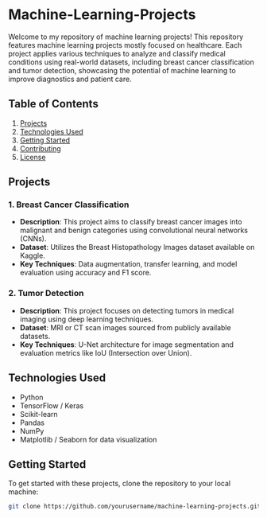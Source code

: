 # Machine-Learning-Projects
Welcome to my repository of machine learning projects! This repository features machine learning projects mostly focused on healthcare. Each project applies various techniques to analyze and classify medical conditions using real-world datasets, including breast cancer classification and tumor detection, showcasing the potential of machine learning to improve diagnostics and patient care.
## Table of Contents

1. [Projects](#projects)
2. [Technologies Used](#technologies-used)
3. [Getting Started](#getting-started)
4. [Contributing](#contributing)
5. [License](#license)

## Projects

### 1. Breast Cancer Classification
- **Description**: This project aims to classify breast cancer images into malignant and benign categories using convolutional neural networks (CNNs).
- **Dataset**: Utilizes the Breast Histopathology Images dataset available on Kaggle.
- **Key Techniques**: Data augmentation, transfer learning, and model evaluation using accuracy and F1 score.

### 2. Tumor Detection
- **Description**: This project focuses on detecting tumors in medical imaging using deep learning techniques.
- **Dataset**: MRI or CT scan images sourced from publicly available datasets.
- **Key Techniques**: U-Net architecture for image segmentation and evaluation metrics like IoU (Intersection over Union).

## Technologies Used
- Python
- TensorFlow / Keras
- Scikit-learn
- Pandas
- NumPy
- Matplotlib / Seaborn for data visualization

## Getting Started

To get started with these projects, clone the repository to your local machine:

```bash
git clone https://github.com/yourusername/machine-learning-projects.git
